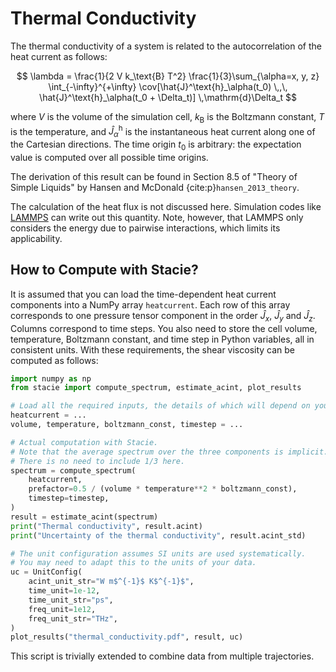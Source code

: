 # Thermal Conductivity

The thermal conductivity of a system is related to the autocorrelation
of the heat current as follows:

$$
    \lambda = \frac{1}{2 V k_\text{B} T^2}
        \frac{1}{3}\sum_{\alpha=x, y, z}
        \int_{-\infty}^{+\infty}
        \cov[\hat{J}^\text{h}_\alpha(t_0) \,,\, \hat{J}^\text{h}_\alpha(t_0 + \Delta_t)]
        \,\mathrm{d}\Delta_t
$$

where $V$ is the volume of the simulation cell,
$k_\text{B}$ is the Boltzmann constant,
$T$ is the temperature,
and $\hat{J}^\text{h}_\alpha$ is the instantaneous heat current along one of the Cartesian directions.
The time origin $t_0$ is arbitrary:
the expectation value is computed over all possible time origins.

The derivation of this result can be found in
Section 8.5 of "Theory of Simple Liquids"
by Hansen and McDonald {cite:p}`hansen_2013_theory`.

The calculation of the heat flux is not discussed here.
Simulation codes like [LAMMPS](https://lammps.org/)  can write out this quantity.
Note, however, that LAMMPS only considers the energy due to pairwise interactions,
which limits its applicability.


## How to Compute with Stacie?

It is assumed that you can load the time-dependent heat current components
into a NumPy array `heatcurrent`.
Each row of this array corresponds to one pressure tensor component
in the order $\hat{J}_x$, $\hat{J}_y$ and $\hat{J}_z$.
Columns correspond to time steps.
You also need to store the cell volume, temperature,
Boltzmann constant, and time step in Python variables,
all in consistent units.
With these requirements, the shear viscosity can be computed as follows:

```python
import numpy as np
from stacie import compute_spectrum, estimate_acint, plot_results

# Load all the required inputs, the details of which will depend on your use case.
heatcurrent = ...
volume, temperature, boltzmann_const, timestep = ...

# Actual computation with Stacie.
# Note that the average spectrum over the three components is implicit.
# There is no need to include 1/3 here.
spectrum = compute_spectrum(
    heatcurrent,
    prefactor=0.5 / (volume * temperature**2 * boltzmann_const),
    timestep=timestep,
)
result = estimate_acint(spectrum)
print("Thermal conductivity", result.acint)
print("Uncertainty of the thermal conductivity", result.acint_std)

# The unit configuration assumes SI units are used systematically.
# You may need to adapt this to the units of your data.
uc = UnitConfig(
    acint_unit_str="W m$^{-1}$ K$^{-1}$",
    time_unit=1e-12,
    time_unit_str="ps",
    freq_unit=1e12,
    freq_unit_str="THz",
)
plot_results("thermal_conductivity.pdf", result, uc)
```

This script is trivially extended to combine data from multiple trajectories.
